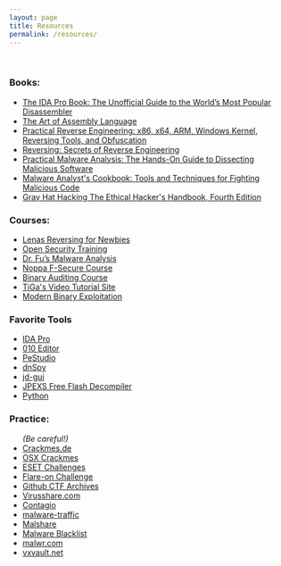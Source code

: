 ```yaml
---
layout: page
title: Resources
permalink: /resources/
---
```


<div class="text-left">
</br>
<h3 id="books">
Books:</h3>
<ul>
<li><a href="http://amzn.com/1593272898" target="_blank">The IDA Pro Book: The Unofficial Guide to the World’s Most Popular Disassembler</a></li>
<li><a href="http://amzn.com/1593272073" target="_blank">The Art of Assembly Language</a></li>
<li><a href="http://amzn.com/B00IA22R2Y" target="_blank">Practical Reverse Engineering: x86, x64, ARM, Windows Kernel, Reversing Tools, and Obfuscation</a></li>
<li><a href="http://amzn.com/B007032XZK" target="_blank">Reversing: Secrets of Reverse Engineering</a></li>
<li><a href="http://amzn.com/1593272901" target="_blank">Practical Malware Analysis: The Hands-On Guide to Dissecting Malicious Software</a></li>
<li><a href="http://amzn.com/B0047DWCMA" target="_blank">Malware Analyst's Cookbook: Tools and Techniques for Fighting Malicious Code</a></li>
<li><a href="http://amzn.com/0071832386" target="_blank">Gray Hat Hacking The Ethical Hacker's Handbook, Fourth Edition</a></li>
</ul>
<h3 id="courses">
Courses:</h3>
<ul>
<li><a href="https://tuts4you.com/download.php?list.17" target="_blank">Lenas Reversing for Newbies</a></li>
<li><a href="http://opensecuritytraining.info/Training.html%20target=" target="_blank">Open Security Training</a></li>
<li><a href="http://fumalwareanalysis.blogspot.sg/p/malware-analysis-tutorials-reverse.html?m=1" target="_blank">Dr. Fu’s Malware Analysis</a></li>
<li><a href="https://noppa.aalto.fi/noppa/kurssi/t-110.6220/luennot" target="_blank">Noppa F-Secure Course</a></li>
<li><a href="http://www.binary-auditing.com/" target="_blank">Binary Auditing Course</a></li>
<li><a href="http://www.woodmann.com/TiGa/" target="_blank">TiGa's Video Tutorial Site</a></li>
<li><a href="http://security.cs.rpi.edu/courses/binexp-spring2015/" target="_blank">Modern Binary Exploitation</a></li>
</ul>
<h3 id="tools">
Favorite Tools</h3>
<ul>
<li><a href="https://www.hex-rays.com/products/ida/index.shtml" target="_blank">IDA Pro</a></li>
<li><a href="http://www.sweetscape.com/010editor/" target="_blank">010 Editor</a></li>
<li><a href="http://www.winitor.com/" target="_blank">PeStudio</a></li>
<li><a href="https://github.com/0xd4d/dnSpy" target="_blank">dnSpy</a></li>
<li><a href="http://jd.benow.ca/" target="_blank">jd-gui</a></li>
<li><a href="https://www.free-decompiler.com/flash/" target="_blank">JPEXS Free Flash Decompiler</a></li>
<li><a href="https://www.python.org" target="_blank">Python</a></li>
</ul>
<h3>
Practice:</h3>
<ul>
<i>(Be careful!)</i>
<li><a href="http://www.crackmes.de/" target="_blank">Crackmes.de</a></li>
<li><a href="https://reverse.put.as/crackmes/" target="_blank">OSX Crackmes</a></li>
<li><a href="http://www.joineset.com/jobs-analyst.html" target="_blank">ESET Challenges</a></li>
<li><a href="http://flare-on.com/" target="_blank">Flare-on Challenge</a></li>
<li><a href="http://github.com/ctfs/" target="_blank">Github CTF Archives</a></li>
<li><a href="http://virusshare.com/" target="_blank">Virusshare.com</a></li>
<li><a href="http://contagiodump.blogspot.com/" target="_blank">Contagio</a></li>
<li><a href="https://malware-traffic.com/" target="_blank">malware-traffic</a></li>
<li><a href="http://malshare.com/" target="_blank">Malshare</a></li>
<li><a href="http://www.malwareblacklist.com/showMDL.php" target="_blank">Malware Blacklist</a></li>
<li><a href="https://malwr.com/" target="_blank">malwr.com</a></li>
<li><a href="http://vxvault.net/" target="_blank">vxvault.net</a></li>
</ul>
</div>